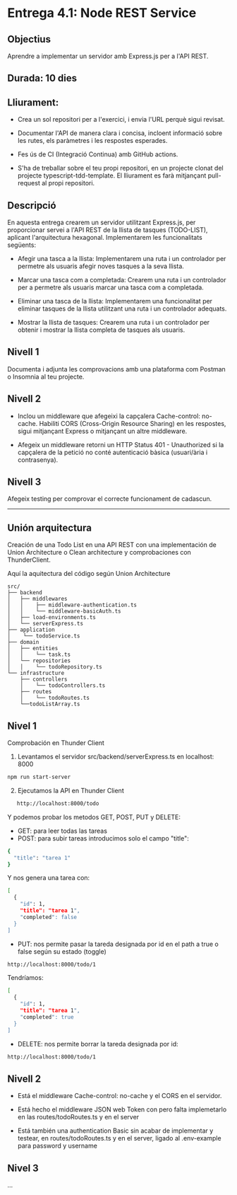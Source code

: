 # Entrega 4.1: Node REST Service

## Objectius

Aprendre a implementar un servidor amb Express.js per a l'API REST.

## Durada: 10 dies

## Lliurament:

- Crea un sol repositori per a l'exercici, i envia l'URL perquè sigui revisat.

- Documentar l'API de manera clara i concisa, incloent informació sobre les rutes, els paràmetres i les respostes esperades.

- Fes ús de CI (Integració Continua) amb GitHub actions.

- S'ha de treballar sobre el teu propi repositori, en un projecte clonat del projecte typescript-tdd-template. El lliurament es farà mitjançant pull-request al propi repositori.

## Descripció

En aquesta entrega crearem un servidor utilitzant Express.js, per proporcionar servei a l'API REST de la llista de tasques (TODO-LIST), aplicant l'arquitectura hexagonal. Implementarem les funcionalitats següents:

- Afegir una tasca a la llista: Implementarem una ruta i un controlador per permetre als usuaris afegir noves tasques a la seva llista.

- Marcar una tasca com a completada: Crearem una ruta i un controlador per a permetre als usuaris marcar una tasca com a completada.

- Eliminar una tasca de la llista: Implementarem una funcionalitat per eliminar tasques de la llista utilitzant una ruta i un controlador adequats.

- Mostrar la llista de tasques: Crearem una ruta i un controlador per obtenir i mostrar la llista completa de tasques als usuaris.

## Nivell 1

Documenta i adjunta les comprovacions amb una plataforma com Postman o Insomnia al teu projecte.

## Nivell 2

- Inclou un middleware que afegeixi la capçalera Cache-control: no-cache. Habiliti CORS (Cross-Origin Resource Sharing) en les respostes, sigui mitjançant Express o mitjançant un altre middleware.

- Afegeix un middleware retorni un HTTP Status 401 - Unauthorized si la capçalera de la petició no conté autenticació bàsica (usuari/ària i contrasenya).

## Nivell 3

Afegeix testing per comprovar el correcte funcionament de cadascun.

<hr>

## Unión arquitectura

Creación de una Todo List en una API REST con una implementación de Union Architecture o Clean architecture y comprobaciones con ThunderClient.

Aquí la aquitectura del código según Union Architecture

```
src/
├── backend
│   ├── middlewares
│   │    ├── middleware-authentication.ts
│   │    └── middleware-basicAuth.ts
│   ├── load-environments.ts
│   └── serverExpress.ts
├── application
│    └── todoService.ts
├── domain
│   ├── entities
│   │    └── task.ts
│   └── repositories
│   │    └── todoRepository.ts
└── infrastructure
    ├── controllers
    │    └── todoControllers.ts
    ├── routes
    │    └── todoRoutes.ts
    └──todoListArray.ts
```

## Nivel 1

Comprobación en Thunder Client

1. Levantamos el servidor src/backend/serverExpress.ts en localhost: 8000

```bash
npm run start-server
```

2. Ejecutamos la API en Thunder Client

```bash
   http://localhost:8000/todo
```

Y podemos probar los metodos GET, POST, PUT y DELETE:

- GET: para leer todas las tareas
- POST: para subir tareas introducimos solo el campo "title":

```bash
{
  "title": "tarea 1"
}
```

Y nos genera una tarea con:

```sh
[
  {
    "id": 1,
    "title": "tarea 1",
    "completed": false
  }
]
```

- PUT: nos permite pasar la tareda designada por id en el path a true o false según su estado (toggle)

```sh
http://localhost:8000/todo/1
```

Tendríamos:

```sh
[
  {
    "id": 1,
    "title": "tarea 1",
    "completed": true
  }
]
```

- DELETE: nos permite borrar la tareda designada por id:

```sh
http://localhost:8000/todo/1
```

## Nivell 2

- Está el middleware Cache-control: no-cache y el CORS en el servidor.

- Está hecho el middleware JSON web Token con pero falta implemetarlo en las routes/todoRoutes.ts y en el server

- Está también una authentication Basic sin acabar de implementar y testear, en routes/todoRoutes.ts y en el server, ligado al .env-example para password y username

## Nivel 3

...
